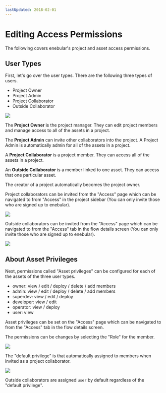 ```yaml
---
lastUpdated: 2018-02-01
---
```


# Editing Access Permissions

The following covers enebular's project and asset access permissions.

## User Types

First, let's go over the user types. There are the following three types of users.

- Project Owner
- Project Admin
- Project Collaborator
- Outside Collaborator

![](../_asset/images/enebular-developers-aboutaccess.png)

The **Project Owner** is the project manager. They can edit project members and manage access to all of the assets in a project.

The **Project Admin** can invite other collaborators into the project. A Project Admin is automatically admin for all of the assets in a project.

A **Project Collaborator** is a project member. They can access all of the assets in a project.

An **Outside Collaborator** is a member linked to one asset. They can access that one particular asset.

The creator of a project automatically becomes the project owner.

Project collaborators can be invited from the "Access" page which can be navigated to from "Access" in the project sidebar (You can only invite those who are signed up to enebular).

![](https://i.gyazo.com/de4082a2bf03d51d473dbb1e9bf5f78b.png)

Outside collaborators can be invited from the "Access" page which can be navigated to from the "Access" tab in the flow details screen (You can only invite those who are signed up to enebular).

![](https://i.gyazo.com/cc774e8f901c3629f2c79098172dba61.png)

## About Asset Privileges

Next, permissions called "Asset privileges" can be configured for each of the assets of the three user types.

- owner: view / edit / deploy / delete / add members
- admin: view / edit / deploy / delete / add members
- superdev: view / edit / deploy
- developer: view / edit
- operator: view / deploy
- user: view

Asset privileges can be set on the "Access" page which can be navigated to from the "Access" tab in the flow details screen.

The permissions can be changes by selecting the "Role" for the member.

![](https://i.gyazo.com/b6ba9650ebedf08291983c7e472146e0.png)

The "default privilege" is that automatically assigned to members when invited as a project collaborator.

![](https://i.gyazo.com/5d2970b4226d5633c2e81f7abc5f721f.png)

Outside collaborators are assigned `user` by default regardless of the "default privilege".
